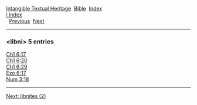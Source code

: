 [Intangible Textual Heritage](../../index)  [Bible](../index) 
[Index](index)   
[l Index](_l_)  
  [Previous](c06768)  [Next](c06770) 

------------------------------------------------------------------------

### &lt;libni&gt; 5 entries

[Ch1 6:17](../kjv/ch1006.htm#017)  
[Ch1 6:20](../kjv/ch1006.htm#020)  
[Ch1 6:29](../kjv/ch1006.htm#029)  
[Exo 6:17](../kjv/exo006.htm#017)  
[Num 3:18](../kjv/num003.htm#018)  

------------------------------------------------------------------------

[Next: libnites (2)](c06770)
